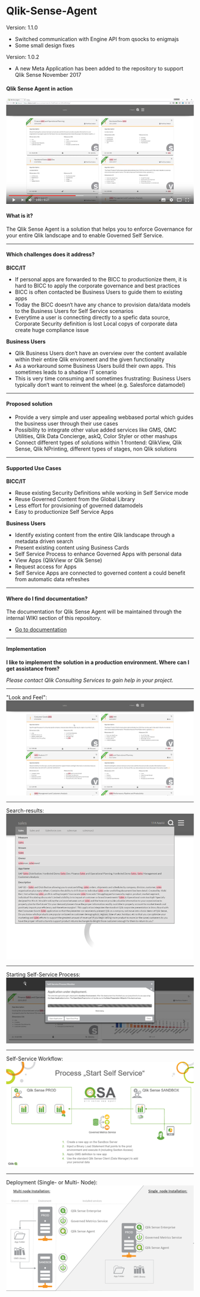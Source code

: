 # Qlik-Sense-Agent
Version: 1.1.0
  -  Switched communication with Engine API from qsocks to enigmajs
  -  Some small design fixes


Version: 1.0.2
  -  A new Meta Application has been added to the repository to support Qlik Sense November 2017
#### **Qlik Sense Agent in action**

[![QSA](https://raw.githubusercontent.com/QlikPreSalesDACH/Qlik-Sense-Agent/master/docs/img/20.png)](https://youtu.be/7dPuX8myito)

#### **What is it?**
The Qlik Sense Agent is a solution that helps you to enforce Governance for your entire Qlik landscape and to enable Governed Self Service.

----------

#### **Which challenges does it address?**
**BICC/IT**
 - If personal apps are forwarded to the BICC to productionize them, it is hard to BICC to apply the corporate governance and best practices
 - BICC is often contacted be Business Users to guide them to existing apps
 - Today the BICC doesn‘t have any chance to provision data/data models to the Business Users for Self Service scenarios
 - Everytime a user is connecting directly to a spefic data source, Corporate Security definition is lost
Local copys of corporate data create huge compliance issue

**Business Users**
 - Qlik Business Users don‘t have an overview over the content available within their entire Qlik enviroment and the given functionality
 - As a workaround some Business Users build their own apps. This sometimes leads to a shadow IT scenario
 - This is very time consuming and sometimes frustrating: Business Users typically don‘t want to reinvent the wheel (e.g. Salesforce datamodel)
 
----------

#### **Proposed solution**
 - Provide a very simple and user appealing webbased portal which guides the business user through their use cases
 - Possibility to integrate other value added services like GMS, QMC Utilities, Qlik Data Concierge, askQ, Color Styler or other mashups
 - Connect different types of solutions within 1 frontend: QlikView, Qlik Sense, Qlik NPrinting, different types of stages, non Qlik solutions

----------

#### **Supported Use Cases**
**BICC/IT**
 - Reuse existing Security Definitions while working in Self Service mode
 - Reuse Governed Content from the Global Library
 - Less effort for provisioning of governed datamodels
 - Easy to productionize Self Service Apps

**Business Users**
 - Identify existing content from the entire Qlik landscape through a metadata driven search
 - Present existing content using Business Cards
 - Self Service Process to enhance Governed Apps with personal data
 - View Apps (QlikView or Qlik Sense)
 - Request access for Apps
 - Self Service Apps are connected to governed content a could benefit from automatic data refreshes
 
----------

#### **Where do I find documentation?**

The documentation for Qlik Sense Agent will be maintained through the internal WIKI section of this repository.

- [Go to documentation](https://github.com/QlikPreSalesDACH/Qlik-Sense-Agent/wiki)

----------

#### **Implementation**
 **I like to implement the solution in a production environment. Where can I get assistance from?**
 
 *Please contact Qlik Consulting Services to gain help in your project.*
 
----------

"Look and Feel":
![QSA](https://raw.githubusercontent.com/QlikPreSalesDACH/Qlik-Sense-Agent/master/docs/img/1.png)

----------

Search-results:
![QSA](https://raw.githubusercontent.com/QlikPreSalesDACH/Qlik-Sense-Agent/master/docs/img/4.png)

----------

Starting Self-Service Process:
![QSA](https://raw.githubusercontent.com/QlikPreSalesDACH/Qlik-Sense-Agent/master/docs/img/3.png)

----------

Self-Service Workflow:
![QSA](https://raw.githubusercontent.com/QlikPreSalesDACH/Qlik-Sense-Agent/master/docs/img/5.png)

----------
Deployment (Single- or Multi- Node):
![QSA](https://raw.githubusercontent.com/QlikPreSalesDACH/Qlik-Sense-Agent/master/docs/img/2.png)
